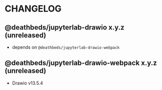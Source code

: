 # CHANGELOG

## @deathbeds/jupyterlab-drawio x.y.z (unreleased)

- depends on `@deathbeds/jupyterlab-drawio-webpack`

## @deathbeds/jupyterlab-drawio-webpack x.y.z (unreleased)

- Drawio v13.5.4

